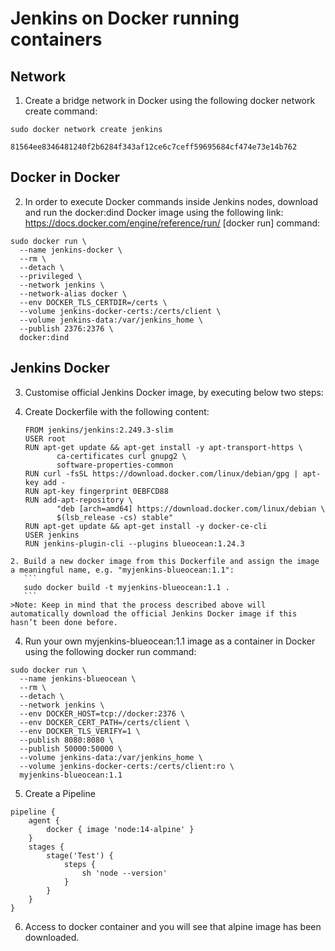 # Jenkins on Docker running containers

## Network

1. Create a bridge network in Docker using the following docker network create command:

```
sudo docker network create jenkins

81564ee8346481240f2b6284f343af12ce6c7ceff59695684cf474e73e14b762
```

## Docker in Docker

2. In order to execute Docker commands inside Jenkins nodes, download and run the docker:dind Docker image using the following link:
https://docs.docker.com/engine/reference/run/ [docker run] command:

```
sudo docker run \
  --name jenkins-docker \
  --rm \
  --detach \
  --privileged \
  --network jenkins \
  --network-alias docker \
  --env DOCKER_TLS_CERTDIR=/certs \
  --volume jenkins-docker-certs:/certs/client \
  --volume jenkins-data:/var/jenkins_home \
  --publish 2376:2376 \
  docker:dind
```
## Jenkins Docker

3. Customise official Jenkins Docker image, by executing below two steps:

  1.  Create Dockerfile with the following content:
      ```
      FROM jenkins/jenkins:2.249.3-slim
      USER root
      RUN apt-get update && apt-get install -y apt-transport-https \
             ca-certificates curl gnupg2 \
             software-properties-common
      RUN curl -fsSL https://download.docker.com/linux/debian/gpg | apt-key add -
      RUN apt-key fingerprint 0EBFCD88
      RUN add-apt-repository \
             "deb [arch=amd64] https://download.docker.com/linux/debian \
             $(lsb_release -cs) stable"
      RUN apt-get update && apt-get install -y docker-ce-cli
      USER jenkins
      RUN jenkins-plugin-cli --plugins blueocean:1.24.3
      ```

    2. Build a new docker image from this Dockerfile and assign the image a meaningful name, e.g. "myjenkins-blueocean:1.1":
       ```
       sudo docker build -t myjenkins-blueocean:1.1 .
       ```
    >Note: Keep in mind that the process described above will automatically download the official Jenkins Docker image if this hasn’t been done before.


4. Run your own myjenkins-blueocean:1.1 image as a container in Docker using the following docker run command:

```
sudo docker run \
  --name jenkins-blueocean \
  --rm \
  --detach \
  --network jenkins \
  --env DOCKER_HOST=tcp://docker:2376 \
  --env DOCKER_CERT_PATH=/certs/client \
  --env DOCKER_TLS_VERIFY=1 \
  --publish 8080:8080 \
  --publish 50000:50000 \
  --volume jenkins-data:/var/jenkins_home \
  --volume jenkins-docker-certs:/certs/client:ro \
  myjenkins-blueocean:1.1
```

5. Create a Pipeline
```
pipeline {
    agent {
        docker { image 'node:14-alpine' }
    }
    stages {
        stage('Test') {
            steps {
                sh 'node --version'
            }
        }
    }
}
```

6. Access to docker container and you will see that alpine image has been downloaded.

